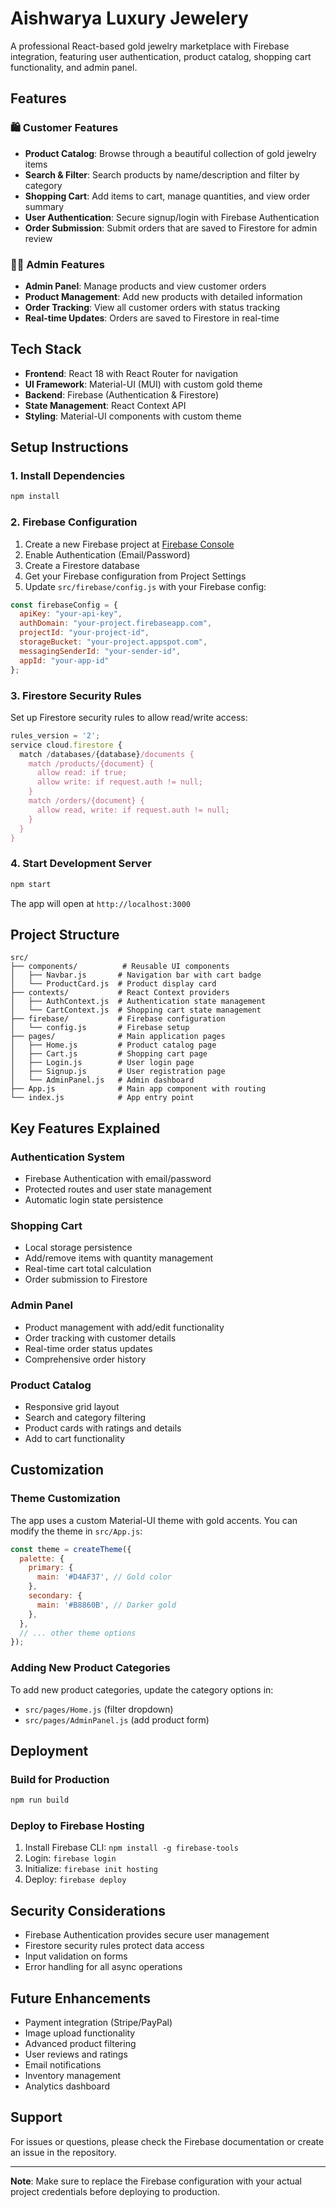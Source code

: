 # Aishwarya Luxury Jewelery

A professional React-based gold jewelry marketplace with Firebase integration, featuring user authentication, product catalog, shopping cart functionality, and admin panel.

## Features

### 🛍️ Customer Features
- **Product Catalog**: Browse through a beautiful collection of gold jewelry items
- **Search & Filter**: Search products by name/description and filter by category
- **Shopping Cart**: Add items to cart, manage quantities, and view order summary
- **User Authentication**: Secure signup/login with Firebase Authentication
- **Order Submission**: Submit orders that are saved to Firestore for admin review

### 👨‍💼 Admin Features
- **Admin Panel**: Manage products and view customer orders
- **Product Management**: Add new products with detailed information
- **Order Tracking**: View all customer orders with status tracking
- **Real-time Updates**: Orders are saved to Firestore in real-time

## Tech Stack

- **Frontend**: React 18 with React Router for navigation
- **UI Framework**: Material-UI (MUI) with custom gold theme
- **Backend**: Firebase (Authentication & Firestore)
- **State Management**: React Context API
- **Styling**: Material-UI components with custom theme

## Setup Instructions

### 1. Install Dependencies

```bash
npm install
```

### 2. Firebase Configuration

1. Create a new Firebase project at [Firebase Console](https://console.firebase.google.com/)
2. Enable Authentication (Email/Password)
3. Create a Firestore database
4. Get your Firebase configuration from Project Settings
5. Update `src/firebase/config.js` with your Firebase config:

```javascript
const firebaseConfig = {
  apiKey: "your-api-key",
  authDomain: "your-project.firebaseapp.com",
  projectId: "your-project-id",
  storageBucket: "your-project.appspot.com",
  messagingSenderId: "your-sender-id",
  appId: "your-app-id"
};
```

### 3. Firestore Security Rules

Set up Firestore security rules to allow read/write access:

```javascript
rules_version = '2';
service cloud.firestore {
  match /databases/{database}/documents {
    match /products/{document} {
      allow read: if true;
      allow write: if request.auth != null;
    }
    match /orders/{document} {
      allow read, write: if request.auth != null;
    }
  }
}
```

### 4. Start Development Server

```bash
npm start
```

The app will open at `http://localhost:3000`

## Project Structure

```
src/
├── components/          # Reusable UI components
│   ├── Navbar.js       # Navigation bar with cart badge
│   └── ProductCard.js  # Product display card
├── contexts/           # React Context providers
│   ├── AuthContext.js  # Authentication state management
│   └── CartContext.js  # Shopping cart state management
├── firebase/           # Firebase configuration
│   └── config.js       # Firebase setup
├── pages/              # Main application pages
│   ├── Home.js         # Product catalog page
│   ├── Cart.js         # Shopping cart page
│   ├── Login.js        # User login page
│   ├── Signup.js       # User registration page
│   └── AdminPanel.js   # Admin dashboard
├── App.js              # Main app component with routing
└── index.js            # App entry point
```

## Key Features Explained

### Authentication System
- Firebase Authentication with email/password
- Protected routes and user state management
- Automatic login state persistence

### Shopping Cart
- Local storage persistence
- Add/remove items with quantity management
- Real-time cart total calculation
- Order submission to Firestore

### Admin Panel
- Product management with add/edit functionality
- Order tracking with customer details
- Real-time order status updates
- Comprehensive order history

### Product Catalog
- Responsive grid layout
- Search and category filtering
- Product cards with ratings and details
- Add to cart functionality

## Customization

### Theme Customization
The app uses a custom Material-UI theme with gold accents. You can modify the theme in `src/App.js`:

```javascript
const theme = createTheme({
  palette: {
    primary: {
      main: '#D4AF37', // Gold color
    },
    secondary: {
      main: '#B8860B', // Darker gold
    },
  },
  // ... other theme options
});
```

### Adding New Product Categories
To add new product categories, update the category options in:
- `src/pages/Home.js` (filter dropdown)
- `src/pages/AdminPanel.js` (add product form)

## Deployment

### Build for Production

```bash
npm run build
```

### Deploy to Firebase Hosting

1. Install Firebase CLI: `npm install -g firebase-tools`
2. Login: `firebase login`
3. Initialize: `firebase init hosting`
4. Deploy: `firebase deploy`

## Security Considerations

- Firebase Authentication provides secure user management
- Firestore security rules protect data access
- Input validation on forms
- Error handling for all async operations

## Future Enhancements

- Payment integration (Stripe/PayPal)
- Image upload functionality
- Advanced product filtering
- User reviews and ratings
- Email notifications
- Inventory management
- Analytics dashboard

## Support

For issues or questions, please check the Firebase documentation or create an issue in the repository.

---

**Note**: Make sure to replace the Firebase configuration with your actual project credentials before deploying to production. 